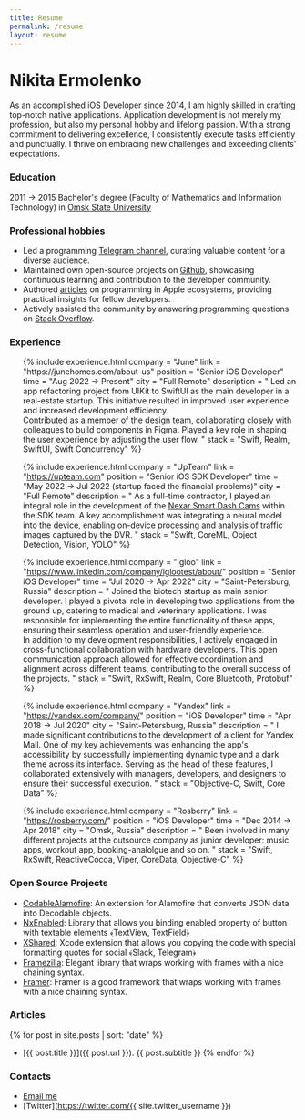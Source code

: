 ```yaml
---
title: Resume
permalink: /resume
layout: resume
---
```


<h1 class="resume-name">Nikita Ermolenko</h1>

As an accomplished iOS Developer since 2014, I am highly skilled in crafting top-notch native applications. Application development is not merely my profession, but also my personal hobby and lifelong passion. With a strong commitment to delivering excellence, I consistently execute tasks efficiently and punctually. I thrive on embracing new challenges and exceeding clients' expectations.


### Education 

2011 → 2015 Bachelor's degree (Faculty of Mathematics and Information Technology) in [Omsk State University](https://omsu.ru/about/structure/general/omp/eng/)


### Professional hobbies

- Led a programming [Telegram channel](https://t.me/readaggregator), curating valuable content for a diverse audience.
- Maintained own open-source projects on [Github](https://github.com/otbivnoe), showcasing continuous learning and contribution to the developer community.
- Authored [articles](/) on programming in Apple ecosystems, providing practical insights for fellow developers.
- Actively assisted the community by answering programming questions on [Stack Overflow](https://stackoverflow.com/users/3733734/nikita-ermolenko?tab=profile).


### Experience

<ul>
{% 
include experience.html 
company = "June" 
link = "https://junehomes.com/about-us"
position = "Senior iOS Developer"
time = "Aug 2022 → Present"
city = "Full Remote"
description = "
Led an app refactoring project from UIKit to SwiftUI as the main developer in a real-estate startup. This initiative resulted in improved user experience and increased development efficiency.
<br>
Contributed as a member of the design team, collaborating closely with colleagues to build components in Figma. Played a key role in shaping the user experience by adjusting the user flow.
"
stack = "Swift, Realm, SwiftUI, Swift Concurrency"
%}

{% 
include experience.html 
company = "UpTeam" 
link = "https://upteam.com"
position = "Senior iOS SDK Developer"
time = "May 2022 → Jul 2022 (startup faced the financial problems)"
city = "Full Remote"
description = "
As a full-time contractor, I played an integral role in the development of the <a href='https://www.getnexar.com'>Nexar Smart Dash Cams</a> within the SDK team. A key accomplishment was integrating a neural model into the device, enabling on-device processing and analysis of traffic images captured by the DVR.
"
stack = "Swift, CoreML, Object Detection, Vision, YOLO"
%}

{% 
include experience.html 
company = "Igloo" 
link = "https://www.linkedin.com/company/iglootest/about/"
position = "Senior iOS Developer"
time = "Jul 2020 → Apr 2022"
city = "Saint-Petersburg, Russia"
description = "
Joined the biotech startup as main senior developer. I played a pivotal role in developing two applications from the ground up, catering to medical and veterinary applications. I was responsible for implementing the entire functionality of these apps, ensuring their seamless operation and user-friendly experience.
<br> 
In addition to my development responsibilities, I actively engaged in cross-functional collaboration with hardware developers. This open communication approach allowed for effective coordination and alignment across different teams, contributing to the overall success of the projects.
"
stack = "Swift, RxSwift, Realm, Core Bluetooth, Protobuf"
%}

{% 
include experience.html 
company = "Yandex" 
link = "https://yandex.com/company/"
position = "iOS Developer"
time = "Apr 2018 → Jul 2020"
city = "Saint-Petersburg, Russia"
description = "
I made significant contributions to the development of a client for Yandex Mail. One of my key achievements was enhancing the app's accessibility by successfully implementing dynamic type and a dark theme across its interface. Serving as the head of these features, I collaborated extensively with managers, developers, and designers to ensure their successful execution.
"
stack = "Objective-C, Swift, Core Data"
%}

{% 
include experience.html 
company = "Rosberry" 
link = "https://rosberry.com/"
position = "iOS Developer"
time = "Dec 2014 → Apr 2018"
city = "Omsk, Russia"
description = "
Been involved in many different projects at the outsource company as junior developer: music apps, workout app, booking-analolgue and so on.
"
stack = "Swift, RxSwift, ReactiveCocoa, Viper, CoreData, Objective-C"
%}
</ul>


### Open Source Projects

 - [CodableAlamofire](https://github.com/Otbivnoe/CodableAlamofire): An extension for Alamofire that converts JSON data into Decodable objects.
 - [NxEnabled](https://github.com/Otbivnoe/NxEnabled): Library that allows you binding enabled property of button with textable elements ﴾TextView, TextField﴿
 - [XShared](https://github.com/Otbivnoe/XShared): Xcode extension that allows you copying the code with special formatting quotes for social ﴾Slack, Telegram﴿
 - [Framezilla](https://github.com/Otbivnoe/Framezilla): Elegant library that wraps working with frames with a nice chaining syntax.
 - [Framer](https://github.com/Otbivnoe/Framer): Framer is a good framework that wraps working with frames with a nice chaining syntax.


### Articles

{% for post in site.posts | sort: "date" %}
- [{{ post.title }}]({{ post.url }}). {{ post.subtitle }}
{% endfor %}


### Contacts 

- <a href="mailto:{{ site.email }}">Email me</a>
- [Twitter](https://twitter.com/{{ site.twitter_username }})